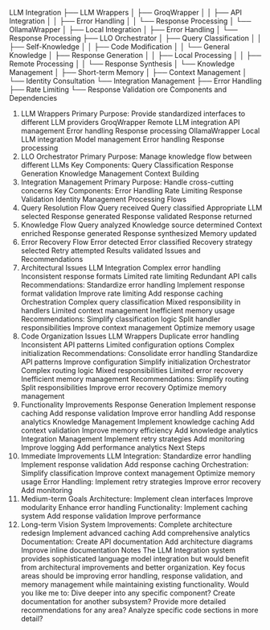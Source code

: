 LLM Integration
├── LLM Wrappers
│   ├── GroqWrapper
│   │   ├── API Integration
│   │   ├── Error Handling
│   │   └── Response Processing
│   └── OllamaWrapper
│       ├── Local Integration
│       ├── Error Handling
│       └── Response Processing
├── LLO Orchestrator
│   ├── Query Classification
│   │   ├── Self-Knowledge
│   │   ├── Code Modification
│   │   └── General Knowledge
│   ├── Response Generation
│   │   ├── Local Processing
│   │   ├── Remote Processing
│   │   └── Response Synthesis
│   └── Knowledge Management
│       ├── Short-term Memory
│       ├── Context Management
│       └── Identity Consultation
└── Integration Management
    ├── Error Handling
    ├── Rate Limiting
    └── Response Validation
ore Components and Dependencies
1. LLM Wrappers
Primary Purpose: Provide standardized interfaces to different LLM providers
GroqWrapper
Remote LLM integration
API management
Error handling
Response processing
OllamaWrapper
Local LLM integration
Model management
Error handling
Response processing
2. LLO Orchestrator
Primary Purpose: Manage knowledge flow between different LLMs
Key Components:
Query Classification
Response Generation
Knowledge Management
Context Building
3. Integration Management
Primary Purpose: Handle cross-cutting concerns
Key Components:
Error Handling
Rate Limiting
Response Validation
Identity Management
Processing Flows
1. Query Resolution Flow
Query received
Query classified
Appropriate LLM selected
Response generated
Response validated
Response returned
2. Knowledge Flow
Query analyzed
Knowledge source determined
Context enriched
Response generated
Response synthesized
Memory updated
3. Error Recovery Flow
Error detected
Error classified
Recovery strategy selected
Retry attempted
Results validated
Issues and Recommendations
1. Architectural Issues
LLM Integration
Complex error handling
Inconsistent response formats
Limited rate limiting
Redundant API calls
Recommendations:
Standardize error handling
Implement response format validation
Improve rate limiting
Add response caching
Orchestration
Complex query classification
Mixed responsibility in handlers
Limited context management
Inefficient memory usage
Recommendations:
Simplify classification logic
Split handler responsibilities
Improve context management
Optimize memory usage
2. Code Organization Issues
LLM Wrappers
Duplicate error handling
Inconsistent API patterns
Limited configuration options
Complex initialization
Recommendations:
Consolidate error handling
Standardize API patterns
Improve configuration
Simplify initialization
Orchestrator
Complex routing logic
Mixed responsibilities
Limited error recovery
Inefficient memory management
Recommendations:
Simplify routing
Split responsibilities
Improve error recovery
Optimize memory management
3. Functionality Improvements
Response Generation
Implement response caching
Add response validation
Improve error handling
Add response analytics
Knowledge Management
Implement knowledge caching
Add context validation
Improve memory efficiency
Add knowledge analytics
Integration Management
Implement retry strategies
Add monitoring
Improve logging
Add performance analytics
Next Steps
1. Immediate Improvements
LLM Integration:
Standardize error handling
Implement response validation
Add response caching
Orchestration:
Simplify classification
Improve context management
Optimize memory usage
Error Handling:
Implement retry strategies
Improve error recovery
Add monitoring
2. Medium-term Goals
Architecture:
Implement clean interfaces
Improve modularity
Enhance error handling
Functionality:
Implement caching system
Add response validation
Improve performance
3. Long-term Vision
System Improvements:
Complete architecture redesign
Implement advanced caching
Add comprehensive analytics
Documentation:
Create API documentation
Add architecture diagrams
Improve inline documentation
Notes
The LLM Integration system provides sophisticated language model integration but would benefit from architectural improvements and better organization. Key focus areas should be improving error handling, response validation, and memory management while maintaining existing functionality.
Would you like me to:
Dive deeper into any specific component?
Create documentation for another subsystem?
Provide more detailed recommendations for any area?
Analyze specific code sections in more detail?


